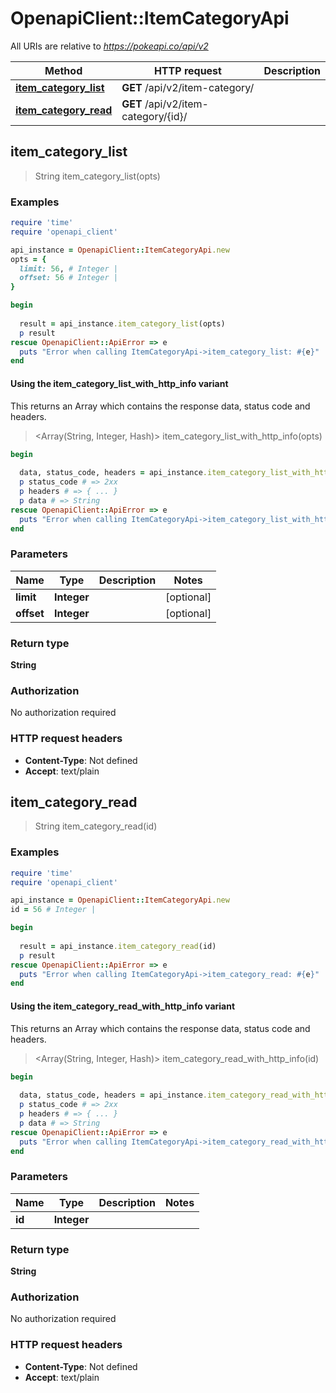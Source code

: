 # OpenapiClient::ItemCategoryApi

All URIs are relative to *https://pokeapi.co/api/v2*

| Method | HTTP request | Description |
| ------ | ------------ | ----------- |
| [**item_category_list**](ItemCategoryApi.md#item_category_list) | **GET** /api/v2/item-category/ |  |
| [**item_category_read**](ItemCategoryApi.md#item_category_read) | **GET** /api/v2/item-category/{id}/ |  |


## item_category_list

> String item_category_list(opts)



### Examples

```ruby
require 'time'
require 'openapi_client'

api_instance = OpenapiClient::ItemCategoryApi.new
opts = {
  limit: 56, # Integer | 
  offset: 56 # Integer | 
}

begin
  
  result = api_instance.item_category_list(opts)
  p result
rescue OpenapiClient::ApiError => e
  puts "Error when calling ItemCategoryApi->item_category_list: #{e}"
end
```

#### Using the item_category_list_with_http_info variant

This returns an Array which contains the response data, status code and headers.

> <Array(String, Integer, Hash)> item_category_list_with_http_info(opts)

```ruby
begin
  
  data, status_code, headers = api_instance.item_category_list_with_http_info(opts)
  p status_code # => 2xx
  p headers # => { ... }
  p data # => String
rescue OpenapiClient::ApiError => e
  puts "Error when calling ItemCategoryApi->item_category_list_with_http_info: #{e}"
end
```

### Parameters

| Name | Type | Description | Notes |
| ---- | ---- | ----------- | ----- |
| **limit** | **Integer** |  | [optional] |
| **offset** | **Integer** |  | [optional] |

### Return type

**String**

### Authorization

No authorization required

### HTTP request headers

- **Content-Type**: Not defined
- **Accept**: text/plain


## item_category_read

> String item_category_read(id)



### Examples

```ruby
require 'time'
require 'openapi_client'

api_instance = OpenapiClient::ItemCategoryApi.new
id = 56 # Integer | 

begin
  
  result = api_instance.item_category_read(id)
  p result
rescue OpenapiClient::ApiError => e
  puts "Error when calling ItemCategoryApi->item_category_read: #{e}"
end
```

#### Using the item_category_read_with_http_info variant

This returns an Array which contains the response data, status code and headers.

> <Array(String, Integer, Hash)> item_category_read_with_http_info(id)

```ruby
begin
  
  data, status_code, headers = api_instance.item_category_read_with_http_info(id)
  p status_code # => 2xx
  p headers # => { ... }
  p data # => String
rescue OpenapiClient::ApiError => e
  puts "Error when calling ItemCategoryApi->item_category_read_with_http_info: #{e}"
end
```

### Parameters

| Name | Type | Description | Notes |
| ---- | ---- | ----------- | ----- |
| **id** | **Integer** |  |  |

### Return type

**String**

### Authorization

No authorization required

### HTTP request headers

- **Content-Type**: Not defined
- **Accept**: text/plain

